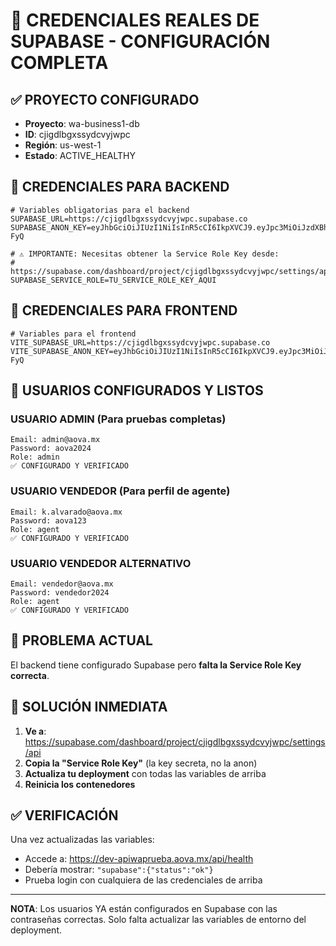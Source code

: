 # 🔐 CREDENCIALES REALES DE SUPABASE - CONFIGURACIÓN COMPLETA

## ✅ PROYECTO CONFIGURADO
- **Proyecto**: wa-business1-db
- **ID**: cjigdlbgxssydcvyjwpc  
- **Región**: us-west-1
- **Estado**: ACTIVE_HEALTHY

## 🔑 CREDENCIALES PARA BACKEND

```env
# Variables obligatorias para el backend
SUPABASE_URL=https://cjigdlbgxssydcvyjwpc.supabase.co
SUPABASE_ANON_KEY=eyJhbGciOiJIUzI1NiIsInR5cCI6IkpXVCJ9.eyJpc3MiOiJzdXBhYmFzZSIsInJlZiI6ImNqaWdkbGJneHNzeWRjdnlqd3BjIiwicm9sZSI6ImFub24iLCJpYXQiOjE3NTI2MDgwNDksImV4cCI6MjA2ODE4NDA0OX0.rCgXUFlV9Y4SC9mZl6bPPO8Z6RK5UF1kYv40fcx-FyQ

# ⚠️ IMPORTANTE: Necesitas obtener la Service Role Key desde:
# https://supabase.com/dashboard/project/cjigdlbgxssydcvyjwpc/settings/api
SUPABASE_SERVICE_ROLE=TU_SERVICE_ROLE_KEY_AQUI
```

## 🎯 CREDENCIALES PARA FRONTEND

```env
# Variables para el frontend
VITE_SUPABASE_URL=https://cjigdlbgxssydcvyjwpc.supabase.co
VITE_SUPABASE_ANON_KEY=eyJhbGciOiJIUzI1NiIsInR5cCI6IkpXVCJ9.eyJpc3MiOiJzdXBhYmFzZSIsInJlZiI6ImNqaWdkbGJneHNzeWRjdnlqd3BjIiwicm9sZSI6ImFub24iLCJpYXQiOjE3NTI2MDgwNDksImV4cCI6MjA2ODE4NDA0OX0.rCgXUFlV9Y4SC9mZl6bPPO8Z6RK5UF1kYv40fcx-FyQ
```

## 👤 USUARIOS CONFIGURADOS Y LISTOS

### **USUARIO ADMIN** (Para pruebas completas)
```
Email: admin@aova.mx
Password: aova2024
Role: admin
✅ CONFIGURADO Y VERIFICADO
```

### **USUARIO VENDEDOR** (Para perfil de agente)
```
Email: k.alvarado@aova.mx
Password: aova123
Role: agent
✅ CONFIGURADO Y VERIFICADO
```

### **USUARIO VENDEDOR ALTERNATIVO**
```
Email: vendedor@aova.mx
Password: vendedor2024
Role: agent
✅ CONFIGURADO Y VERIFICADO
```

## 🚨 PROBLEMA ACTUAL

El backend tiene configurado Supabase pero **falta la Service Role Key correcta**.

## 🔧 SOLUCIÓN INMEDIATA

1. **Ve a**: https://supabase.com/dashboard/project/cjigdlbgxssydcvyjwpc/settings/api
2. **Copia la "Service Role Key"** (la key secreta, no la anon)
3. **Actualiza tu deployment** con todas las variables de arriba
4. **Reinicia los contenedores**

## ✅ VERIFICACIÓN

Una vez actualizadas las variables:
- Accede a: https://dev-apiwaprueba.aova.mx/api/health
- Debería mostrar: `"supabase":{"status":"ok"}`
- Prueba login con cualquiera de las credenciales de arriba

---

**NOTA**: Los usuarios YA están configurados en Supabase con las contraseñas correctas. Solo falta actualizar las variables de entorno del deployment.
